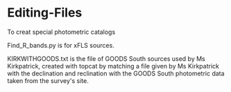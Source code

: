 # Editing-Files
To creat special photometric catalogs


Find_R_bands.py is for xFLS sources.

KIRKWITHGOODS.txt is the file of GOODS South sources used by Ms Kirkpatrick, created with topcat by matching a file given by Ms Kirkpatrick with the declination and reclination with the GOODS South photometric data taken from the survey's site.
